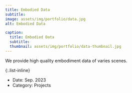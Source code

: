 ```yaml
---
title: Embodied Data
subtitle:
image: assets/img/portfolio/data.jpg
alt: Embodied Data

caption:
  title: Embodied Data
  subtitle:
  thumbnail: assets/img/portfolio/data-thumbnail.jpg
---
```


We provide high quality embodiment data of varies scenes.

{:.list-inline}
- Date: Sep. 2023
- Category: Projects

